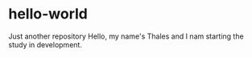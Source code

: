 # hello-world
Just another repository
Hello, my name's Thales  and I nam starting the study in development.
